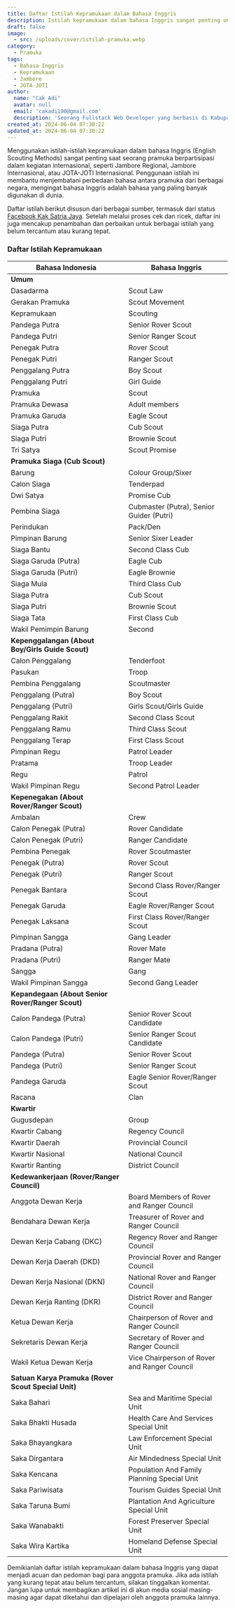 ```yaml
---
title: Daftar Istilah Kepramukaan dalam Bahasa Inggris
description: Istilah kepramukaan dalam bahasa Inggris sangat penting untuk kegiatan internasional seperti Jambore dan JOTA-JOTI, membantu pramuka dari berbagai negara berkomunikasi lebih efektif. Artikel ini menyajikan daftar istilah kepramukaan dalam bahasa Inggris yang telah diperiksa dari berbagai sumber, termasuk istilah umum, kesiagaan, kepenggalangan, kepenegakan, kepandegaan, dewan kerja, dan satuan karya pramuka, disusun dalam tabel yang mudah dipahami. Komentar untuk perbaikan dan pembagian artikel ini di media sosial sangat diharapkan agar lebih banyak anggota pramuka dapat memanfaatkannya.
draft: false
image:
  - src: /uploads/cover/istilah-pramuka.webp
category:
  - Pramuka
tags:
  - Bahasa Inggris
  - Kepramukaan
  - Jambore
  - JOTA-JOTI
author:
  name: "Cak Adi"
  avatar: null
  email: 'cakadi190@gmail.com'
  description: 'Seorang Fullstack Web Developer yang berbasis di Kabupaten Ngawi yang suka sekali dengan desain dan juga hal yang berbau teknologi.'
created_at: 2024-06-04 07:30:22
updated_at: 2024-06-04 07:30:22
---
```


Menggunakan istilah-istilah kepramukaan dalam bahasa Inggris (English Scouting Methods) sangat penting saat seorang pramuka berpartisipasi dalam kegiatan internasional, seperti Jambore Regional, Jambore Internasional, atau JOTA-JOTI Internasional. Penggunaan istilah ini membantu menjembatani perbedaan bahasa antara pramuka dari berbagai negara, mengingat bahasa Inggris adalah bahasa yang paling banyak digunakan di dunia.

Daftar istilah berikut disusun dari berbagai sumber, termasuk dari status [Facebook Kak Satria Jaya](https://www.facebook.com/Kak.Sakti/posts/1186467081376042). Setelah melalui proses cek dan ricek, daftar ini juga mencakup penambahan dan perbaikan untuk berbagai istilah yang belum tercantum atau kurang tepat.

### Daftar Istilah Kepramukaan

| **Bahasa Indonesia**                 | **Bahasa Inggris**                   |
|--------------------------------------|--------------------------------------|
| **Umum**                                                                   ||
| Dasadarma                            | Scout Law                            |
| Gerakan Pramuka                      | Scout Movement                       |
| Kepramukaan                          | Scouting                             |
| Pandega Putra                        | Senior Rover Scout                   |
| Pandega Putri                        | Senior Ranger Scout                  |
| Penegak Putra                        | Rover Scout                          |
| Penegak Putri                        | Ranger Scout                         |
| Penggalang Putra                     | Boy Scout                            |
| Penggalang Putri                     | Girl Guide                           |
| Pramuka                              | Scout                                |
| Pramuka Dewasa                       | Adult members                        |
| Pramuka Garuda                       | Eagle Scout                          |
| Siaga Putra                          | Cub Scout                            |
| Siaga Putri                          | Brownie Scout                        |
| Tri Satya                            | Scout Promise                        |
| **Pramuka Siaga (Cub Scout)**                                              ||
| Barung                               | Colour Group/Sixer                   |
| Calon Siaga                          | Tenderpad                            |
| Dwi Satya                            | Promise Cub                          |
| Pembina Siaga                        | Cubmaster (Putra), Senior Guider (Putri) |
| Perindukan                           | Pack/Den                             |
| Pimpinan Barung                      | Senior Sixer Leader                  |
| Siaga Bantu                          | Second Class Cub                     |
| Siaga Garuda (Putra)                 | Eagle Cub                            |
| Siaga Garuda (Putri)                 | Eagle Brownie                        |
| Siaga Mula                           | Third Class Cub                      |
| Siaga Putra                          | Cub Scout                            |
| Siaga Putri                          | Brownie Scout                        |
| Siaga Tata                           | First Class Cub                      |
| Wakil Pemimpin Barung                | Second                               |
| **Kepenggalangan (About Boy/Girls Guide Scout)**                            |
| Calon Penggalang                     | Tenderfoot                           |
| Pasukan                              | Troop                                |
| Pembina Penggalang                   | Scoutmaster                          |
| Penggalang (Putra)                   | Boy Scout                            |
| Penggalang (Putri)                   | Girls Scout/Girls Guide              |
| Penggalang Rakit                     | Second Class Scout                   |
| Penggalang Ramu                      | Third Class Scout                    |
| Penggalang Terap                     | First Class Scout                    |
| Pimpinan Regu                        | Patrol Leader                        |
| Pratama                              | Troop Leader                         |
| Regu                                 | Patrol                               |
| Wakil Pimpinan Regu                  | Second Patrol Leader                 |
| **Kepenegakan (About Rover/Ranger Scout)**                                 ||
| Ambalan                              | Crew                                 |
| Calon Penegak (Putra)                | Rover Candidate                      |
| Calon Penegak (Putri)                | Ranger Candidate                     |
| Pembina Penegak                      | Rover Scoutmaster                    |
| Penegak (Putra)                      | Rover Scout                          |
| Penegak (Putri)                      | Ranger Scout                         |
| Penegak Bantara                      | Second Class Rover/Ranger Scout      |
| Penegak Garuda                       | Eagle Rover/Ranger Scout             |
| Penegak Laksana                      | First Class Rover/Ranger Scout       |
| Pimpinan Sangga                      | Gang Leader                          |
| Pradana (Putra)                      | Rover Mate                           |
| Pradana (Putri)                      | Ranger Mate                          |
| Sangga                               | Gang                                 |
| Wakil Pimpinan Sangga                | Second Gang Leader                   |
| **Kepandegaan (About Senior Rover/Ranger Scout)**                          ||
| Calon Pandega (Putra)                | Senior Rover Scout Candidate         |
| Calon Pandega (Putri)                | Senior Ranger Scout Candidate        |
| Pandega (Putra)                      | Senior Rover Scout                   |
| Pandega (Putri)                      | Senior Ranger Scout                  |
| Pandega Garuda                       | Eagle Senior Rover/Ranger Scout      |
| Racana                               | Clan                                 |
| **Kwartir**                          |                                      |
| Gugusdepan                           | Group                                |
| Kwartir Cabang                       | Regency Council                      |
| Kwartir Daerah                       | Provincial Council                   |
| Kwartir Nasional                     | National Council                     |
| Kwartir Ranting                      | District Council                     |
| **Kedewankerjaan (Rover/Ranger Council)**                                  ||
| Anggota Dewan Kerja                  | Board Members of Rover and Ranger Council |
| Bendahara Dewan Kerja                | Treasurer of Rover and Ranger Council |
| Dewan Kerja Cabang (DKC)             | Regency Rover and Ranger Council     |
| Dewan Kerja Daerah (DKD)             | Provincial Rover and Ranger Council  |
| Dewan Kerja Nasional (DKN)           | National Rover and Ranger Council    |
| Dewan Kerja Ranting (DKR)            | District Rover and Ranger Council    |
| Ketua Dewan Kerja                    | Chairperson of Rover and Ranger Council |
| Sekretaris Dewan Kerja               | Secretary of Rover and Ranger Council |
| Wakil Ketua Dewan Kerja              | Vice Chairperson of Rover and Ranger Council |
| **Satuan Karya Pramuka (Rover Scout Special Unit)**                        ||
| Saka Bahari                          | Sea and Maritime Special Unit        |
| Saka Bhakti Husada                   | Health Care And Services Special Unit|
| Saka Bhayangkara                     | Law Enforcement Special Unit         |
| Saka Dirgantara                      | Air Mindedness Special Unit          |
| Saka Kencana                         | Population And Family Planning Special Unit |
| Saka Pariwisata                      | Tourism Guides Special Unit          |
| Saka Taruna Bumi                     | Plantation And Agriculture Special Unit |
| Saka Wanabakti                       | Forest Preserver Special Unit        |
| Saka Wira Kartika                    | Homeland Defense Special Unit        |

Demikianlah daftar istilah kepramukaan dalam bahasa Inggris yang dapat menjadi acuan dan pedoman bagi para anggota pramuka. Jika ada istilah yang kurang tepat atau belum tercantum, silakan tinggalkan komentar. Jangan lupa untuk membagikan artikel ini di akun media sosial masing-masing agar dapat diketahui dan dipelajari oleh anggota pramuka lainnya.
